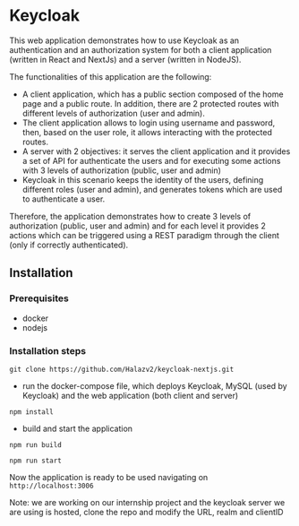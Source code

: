 # Keycloak

This web application demonstrates how to use Keycloak as an authentication and an authorization system for both a client application (written in React and NextJs) and a server (written in NodeJS).

The functionalities of this application are the following:

- A client application, which has a public section composed of the home page and a public route. In addition, there are 2 protected routes with different levels of authorization (user and admin).
- The client application allows to login using username and password, then, based on the user role, it allows interacting with the protected routes.
- A server with 2 objectives: it serves the client application and it provides a set of API for authenticate the users and for executing some actions with 3 levels of authorization (public, user and admin)
- Keycloak in this scenario keeps the identity of the users, defining different roles (user and admin), and generates tokens which are used to authenticate a user.

Therefore, the application demonstrates how to create 3 levels of authorization (public, user and admin) and for each level it provides 2 actions which can be triggered using a REST paradigm through the client (only if correctly authenticated).

## Installation

### Prerequisites

- docker
- nodejs

### Installation steps

```shell script
git clone https://github.com/Halazv2/keycloak-nextjs.git
```

- run the docker-compose file, which deploys Keycloak, MySQL (used by Keycloak) and the web application (both client and server)


```shell script
npm install
```

- build and start the application

```shell script
npm run build

npm run start
```

Now the application is ready to be used navigating on ``http://localhost:3006``

Note: we are working on our internship project and the keycloak server we are using is hosted, clone the repo and modify the URL, realm and clientID 
